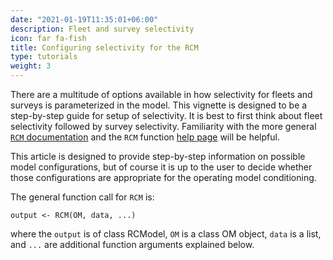 ```yaml
---
date: "2021-01-19T11:35:01+06:00"
description: Fleet and survey selectivity
icon: far fa-fish
title: Configuring selectivity for the RCM
type: tutorials
weight: 3
---
```


There are a multitude of options available in how selectivity for fleets and surveys is parameterized in the model. This vignette is designed to be a step-by-step guide for setup of selectivity. It is best to first think about fleet selectivity followed by survey selectivity. Familiarity with the more general [`RCM` documentation](/features-RCM) and the `RCM` function [help page](https://samtool.openmse.com/reference/RCM.html) will be helpful.

This article is designed to provide step-by-step information on possible model configurations, but of course it is up to the user to decide whether those configurations are appropriate for the operating model conditioning.

The general function call for `RCM` is:

```{r eval = FALSE}
output <- RCM(OM, data, ...)
```

where the `output` is of class RCModel, `OM` is a class OM object, `data` is a list, and `...` are additional function arguments explained below. 
